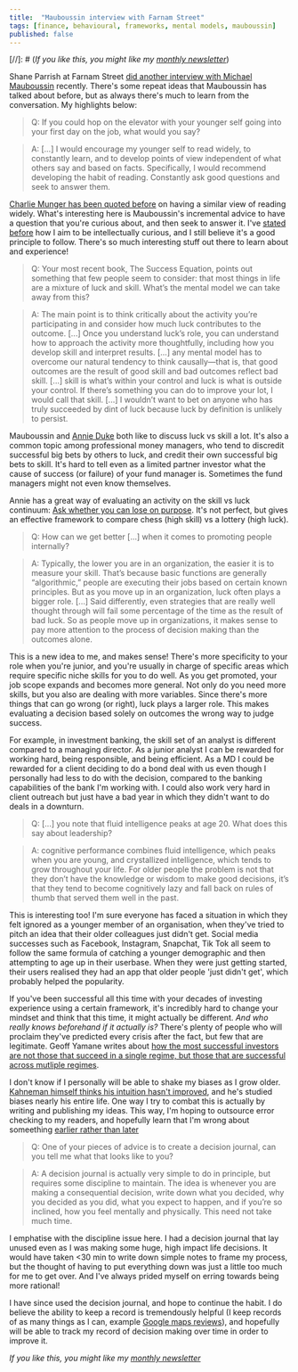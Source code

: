 ```yaml
---
title:  "Mauboussin interview with Farnam Street"  
tags: [finance, behavioural, frameworks, mental models, mauboussin]
published: false
---
```


[//]: # (*If you like this, you might like my [monthly newsletter](https://avoidboringpeople.substack.com/ "ABP")*)

Shane Parrish at Farnam Street [did another interview with Michael Mauboussin](https://fs.blog/2013/08/michael-mauboussin-interview-no-4/ "FS Mauboussin") recently. There's some repeat ideas that Mauboussin has talked about before, but as always there's much to learn from the conversation. My highlights below:

> Q: If you could hop on the elevator with your younger self going into your first day on the job, what would you say?

> A: \[...\] I would encourage my younger self to read widely, to constantly learn, and to develop points of view independent of what others say and based on facts. Specifically, I would recommend developing the habit of reading. Constantly ask good questions and seek to answer them. 

[Charlie Munger has been quoted before](https://25iq.com/2015/07/26/a-dozen-things-charlie-munger-has-said-about-reading/ "Munger") on having a similar view of reading widely. What's interesting here is Mauboussin's incremental advice to have a question that you're curious about, and then seek to answer it. I've [stated before](https://www.leonlinsx.com/about-me/ "about me") how I aim to be intellectually curious, and I still believe it's a good principle to follow. There's so much interesting stuff out there to learn about and experience!

> Q: Your most recent book, The Success Equation, points out something that few people seem to consider: that most things in life are a mixture of luck and skill. What’s the mental model we can take away from this?

> A: The main point is to think critically about the activity you’re participating in and consider how much luck contributes to the outcome. \[...\] Once you understand luck’s role, you can understand how to approach the activity more thoughtfully, including how you develop skill and interpret results. \[...\] any mental model has to overcome our natural tendency to think causally—that is, that good outcomes are the result of good skill and bad outcomes reflect bad skill. \[...\] skill is what’s within your control and luck is what is outside your control. If there’s something you can do to improve your lot, I would call that skill.
\[...\] I wouldn’t want to bet on anyone who has truly succeeded by dint of luck because luck by definition is unlikely to persist.

Mauboussin and [Annie Duke](https://twitter.com/AnnieDuke?s=17 "Annie") both like to discuss luck vs skill a lot. It's also a common topic among professional money managers, who tend to discredit successful big bets by others to luck, and credit their own successful big bets to skill. It's hard to tell even as a limited partner investor what the cause of success (or failure) of your fund manager is. Sometimes the fund managers might not even know themselves. 

Annie has a great way of evaluating an activity on the skill vs luck continuum: [Ask whether you can lose on purpose](https://twitter.com/mjmauboussin/status/1051855929032011776?s=20 "tweet"). It's not perfect, but gives an effective framework to compare chess (high skill) vs a lottery (high luck).

> Q: How can we get better \[...\] when it comes to promoting people internally?

> A: Typically, the lower you are in an organization, the easier it is to measure your skill. That’s because basic functions are generally “algorithmic,” people are executing their jobs based on certain known principles. But as you move up in an organization, luck often plays a bigger role. \[...\] Said differently, even strategies that are really well thought through will fail some percentage of the time as the result of bad luck. So as people move up in organizations, it makes sense to pay more attention to the process of decision making than the outcomes alone. 

This is a new idea to me, and makes sense! There's more specificity to your role when you're junior, and you're usually in charge of specific areas which require specific niche skills for you to do well. As you get promoted, your job scope expands and becomes more general. Not only do you need more skills, but you also are dealing with more variables. Since there's more things that can go wrong (or right), luck plays a larger role. This makes evaluating a decision based solely on outcomes the wrong way to judge success.

For example, in investment banking, the skill set of an analyst is different compared to a managing director. As a junior analyst I can be rewarded for working hard, being responsible, and being efficient. As a MD I could be rewarded for a client deciding to do a bond deal with us even though I personally had less to do with the decision, compared to the banking capabilities of the bank I'm working with. I could also work very hard in client outreach but just have a bad year in which they didn't want to do deals in a downturn.

> Q: \[...\] you note that fluid intelligence peaks at age 20. What does this say about leadership?

> A: cognitive performance combines fluid intelligence, which peaks when you are young, and crystallized intelligence, which tends to grow throughout your life. For older people the problem is not that they don’t have the knowledge or wisdom to make good decisions, it’s that they tend to become cognitively lazy and fall back on rules of thumb that served them well in the past.

This is interesting too! I'm sure everyone has faced a situation in which they felt ignored as a younger member of an organisation, when they've tried to pitch an idea that their older colleagues just didn't get. Social media successes such as Facebook, Instagram, Snapchat, Tik Tok all seem to follow the same formula of catching a younger demographic and then attempting to age up in their userbase. When they were just getting started, their users realised they had an app that older people 'just didn't get', which probably helped the popularity. 

If you've been successful all this time with your decades of investing experience using a certain framework, it's incredibly hard to change your mindset and think that this time, it might actually be different. *And who really knows beforehand if it actually is?* There's plenty of people who will proclaim they've predicted every crisis after the fact, but few that are legitimate. Geoff Yamane writes about [how the most successful investors are not those that succeed in a single regime, but those that are successful across mutliple regimes](https://geoff-yamane.com/blog/2019/2/28/the-investing-meta-game "meta game").

I don't know if I personally will be able to shake my biases as I grow older. [Kahneman himself thinks his intuition hasn't improved](https://awealthofcommonsense.com/2019/03/daniel-kahneman-on-intuition/ "Kahneman"), and he's studied biases nearly his entire life. One way I try to combat this is actually by writing and publishing my ideas. This way, I'm hoping to outsource error checking to my readers, and hopefully learn that I'm wrong about someething [earlier rather than later](https://www.leonlinsx.com/about-me/ "about me")

> Q: One of your pieces of advice is to create a decision journal, can you tell me what that looks like to you?

> A: A decision journal is actually very simple to do in principle, but requires some discipline to maintain. The idea is whenever you are making a consequential decision, write down what you decided, why you decided as you did, what you expect to happen, and if you’re so inclined, how you feel mentally and physically. This need not take much time.

I emphatise with the discipline issue here. I had a decision journal that lay unused even as I was making some huge, high impact life decisions. It would have taken <30 min to write down simple notes to frame my process, but the thought of having to put everything down was just a little too much for me to get over. And I've always prided myself on erring towards being more rational! 

I have since used the decision journal, and hope to continue the habit. I do believe the ability to keep a record is tremendously helpful (I keep records of as many things as I can, example [Google maps reviews](https://www.google.com/maps/contrib/103299504307574664914/reviews/@40.7441353,-73.98413,14z/data=!3m1!4b1!4m3!8m2!3m1!1e1 "Maps profile")), and hopefully will be able to track my record of decision making over time in order to improve it. 

*If you like this, you might like my [monthly newsletter](https://avoidboringpeople.substack.com/ "ABP")*
